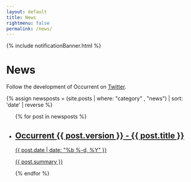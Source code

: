 ```yaml
---
layout: default
title: News
rightmenu: false
permalink: /news/
---
```


{% include notificationBanner.html %}

<h1 class="no-margin-top">News</h1>
Follow the development of Occurrent on <a href="https://twitter.com/johanhaleby">Twitter</a>.

{% assign newsposts = (site.posts | where: "category" , "news") | sort: 'date' | reverse %}

<div class="posts-overview">
    <ul class="post-list">
        {% for post in newsposts %}
            <li class="post-summary">
                <a href="{{ post.url }}">
                    <h2>Occurrent {{ post.version }} - {{ post.title }}</h2>
                    <span class="date">
                        <time datetime="{{ post.date | date_to_xmlschema }}" itemprop="datePublished">{{ post.date | date: "%b %-d, %Y" }}</time>
                    </span>
                    <p>{{ post.summary }}</p>
                </a>
            </li>
        {% endfor %}
    </ul>
</div>
